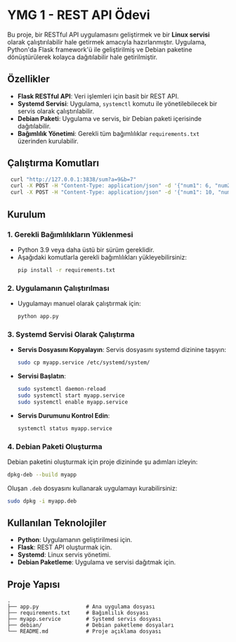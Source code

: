# YMG 1 - REST API Ödevi

Bu proje, bir RESTful API uygulamasını geliştirmek ve bir **Linux servisi** olarak çalıştırılabilir hale getirmek amacıyla hazırlanmıştır. Uygulama, Python'da Flask framework'ü ile geliştirilmiş ve Debian paketine dönüştürülerek kolayca dağıtılabilir hale getirilmiştir.

## Özellikler
- **Flask RESTful API**: Veri işlemleri için basit bir REST API.
- **Systemd Servisi**: Uygulama, `systemctl` komutu ile yönetilebilecek bir servis olarak çalıştırılabilir.
- **Debian Paketi**: Uygulama ve servis, bir Debian paketi içerisinde dağıtılabilir.
- **Bağımlılık Yönetimi**: Gerekli tüm bağımlılıklar `requirements.txt` üzerinden kurulabilir.

  
 ## Çalıştırma Komutları
```bash
 curl "http://127.0.0.1:3838/sum?a=9&b=7"
 curl -X POST -H "Content-Type: application/json" -d '{"num1": 6, "num2": 3}' http://127.0.0.1:3838/multiply
 curl -X POST -H "Content-Type: application/json" -d '{"num1": 10, "num2": 2}' http://127.0.0.1:3838/divide
```
## Kurulum

### 1. Gerekli Bağımlılıkların Yüklenmesi
- Python 3.9 veya daha üstü bir sürüm gereklidir.
- Aşağıdaki komutlarla gerekli bağımlılıkları yükleyebilirsiniz:
  ```bash
  pip install -r requirements.txt
  ```

### 2. Uygulamanın Çalıştırılması
- Uygulamayı manuel olarak çalıştırmak için:
  ```bash
  python app.py
  ```

### 3. Systemd Servisi Olarak Çalıştırma
- **Servis Dosyasını Kopyalayın**:
  Servis dosyasını systemd dizinine taşıyın:
  ```bash
  sudo cp myapp.service /etc/systemd/system/
  ```

- **Servisi Başlatın**:
  ```bash
  sudo systemctl daemon-reload
  sudo systemctl start myapp.service
  sudo systemctl enable myapp.service
  ```

- **Servis Durumunu Kontrol Edin**:
  ```bash
  systemctl status myapp.service
  ```

### 4. Debian Paketi Oluşturma
Debian paketini oluşturmak için proje dizininde şu adımları izleyin:
```bash
dpkg-deb --build myapp
```
Oluşan `.deb` dosyasını kullanarak uygulamayı kurabilirsiniz:
```bash
sudo dpkg -i myapp.deb
```

## Kullanılan Teknolojiler
- **Python**: Uygulamanın geliştirilmesi için.
- **Flask**: REST API oluşturmak için.
- **Systemd**: Linux servis yönetimi.
- **Debian Paketleme**: Uygulama ve servisi dağıtmak için.



## Proje Yapısı
```
.
├── app.py               # Ana uygulama dosyası
├── requirements.txt     # Bağımlılık dosyası
├── myapp.service        # Systemd servis dosyası
├── debian/              # Debian paketleme dosyaları
└── README.md            # Proje açıklama dosyası
```


